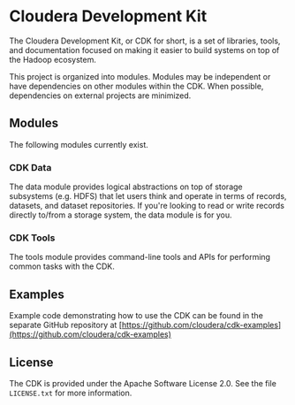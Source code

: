 # Cloudera Development Kit

The Cloudera Development Kit, or CDK for short, is a set of libraries, tools,
and documentation focused on making it easier to build systems on top of the
Hadoop ecosystem.

This project is organized into modules. Modules may be independent or have
dependencies on other modules within the CDK. When possible, dependencies on
external projects are minimized.

## Modules

The following modules currently exist.

### CDK Data

The data module provides logical abstractions on top of storage subsystems (e.g.
HDFS) that let users think and operate in terms of records, datasets, and
dataset repositories. If you're looking to read or write records directly
to/from a storage system, the data module is for you.

### CDK Tools

The tools module provides command-line tools and APIs for performing common tasks with
the CDK.

## Examples

Example code demonstrating how to use the CDK can be found in the separate GitHub
repository at [https://github.com/cloudera/cdk-examples](https://github.com/cloudera/cdk-examples)

## License

The CDK is provided under the Apache Software License 2.0. See the file
`LICENSE.txt` for more information.

